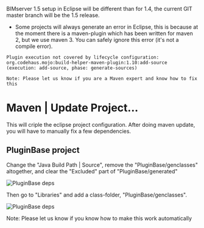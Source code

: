 BIMserver 1.5 setup in Eclipse will be different than for 1.4, the current GIT master branch will be the 1.5 release.

- Some projects will always generate an error in Eclipse, this is because at the moment there is a maven-plugin which has been written for maven 2, but we use maven 3. You can safely ignore this error (it's not a compile error).

```
Plugin execution not covered by lifecycle configuration: org.codehaus.mojo:build-helper-maven-plugin:1.10:add-source (execution: add-source, phase: generate-sources)

Note: Please let us know if you are a Maven expert and know how to fix this
```

# Maven | Update Project...

This will criple the eclipse project configuration. After doing maven update, you will have to manually fix a few dependencies.

## PluginBase project

Change the "Java Build Path | Source", remove the "PluginBase/genclasses" altogether, and clear the "Excluded" part of "PluginBase/generated"

![PluginBase deps](https://github.com/opensourceBIM/BIMserver/raw/master/Documentation/img/pluginbasedeps.png)

Then go to "Libraries" and add a class-folder, "PluginBase/genclasses".

![PluginBase deps](https://github.com/opensourceBIM/BIMserver/raw/master/Documentation/img/pluginbasedeps2.png)

Note: Please let us know if you know how to make this work automatically